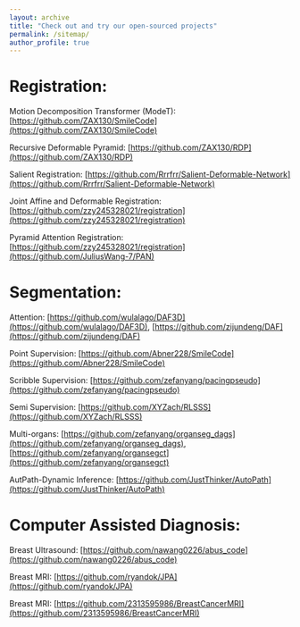 ```yaml
---
layout: archive
title: "Check out and try our open-sourced projects"
permalink: /sitemap/
author_profile: true
---
```



Registration:
======
Motion Decomposition Transformer (ModeT): [https://github.com/ZAX130/SmileCode](https://github.com/ZAX130/SmileCode)

Recursive Deformable Pyramid: [https://github.com/ZAX130/RDP](https://github.com/ZAX130/RDP)

Salient Registration: [https://github.com/Rrrfrr/Salient-Deformable-Network](https://github.com/Rrrfrr/Salient-Deformable-Network)

Joint Affine and Deformable Registration: [https://github.com/zzy245328021/registration](https://github.com/zzy245328021/registration)

Pyramid Attention Registration: [https://github.com/zzy245328021/registration](https://github.com/JuliusWang-7/PAN)


Segmentation:
======
Attention: [https://github.com/wulalago/DAF3D](https://github.com/wulalago/DAF3D), [https://github.com/zijundeng/DAF](https://github.com/zijundeng/DAF)

Point Supervision: [https://github.com/Abner228/SmileCode](https://github.com/Abner228/SmileCode)

Scribble Supervision: [https://github.com/zefanyang/pacingpseudo](https://github.com/zefanyang/pacingpseudo)

Semi Supervision: [https://github.com/XYZach/RLSSS](https://github.com/XYZach/RLSSS)

Multi-organs: [https://github.com/zefanyang/organseg_dags](https://github.com/zefanyang/organseg_dags), [https://github.com/zefanyang/organsegct](https://github.com/zefanyang/organsegct)

AutPath-Dynamic Inference: [https://github.com/JustThinker/AutoPath](https://github.com/JustThinker/AutoPath)


Computer Assisted Diagnosis:
======
Breast Ultrasound: [https://github.com/nawang0226/abus_code](https://github.com/nawang0226/abus_code)

Breast MRI: [https://github.com/ryandok/JPA](https://github.com/ryandok/JPA)

Breast MRI: [https://github.com/2313595986/BreastCancerMRI](https://github.com/2313595986/BreastCancerMRI)
